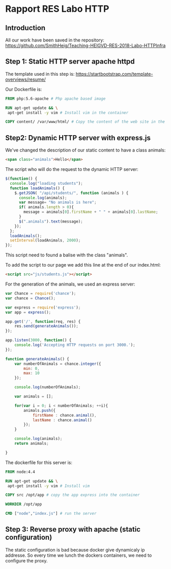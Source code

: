 # Rapport RES Labo HTTP

## Introduction

All our work have been saved in the repository:  https://github.com/SmithHeig/Teaching-HEIGVD-RES-2018-Labo-HTTPInfra

## Step 1: Static HTTP server apache httpd

The template used in this step is: https://startbootstrap.com/template-overviews/resume/

Our Dockerfile is:

```dockerfile
FROM php:5.6-apache # Php apache based image

RUN apt-get update && \
 apt-get install -y vim # Install vim in the container

COPY content/ /var/www/html/ # Copy the content of the web site in the directory where apache will load the files
```

## Step2: Dynamic HTTP server with express.js

We've changed the description of our static content to have a class animals:

```html
<span class="animals">Hello</span>
```

The script who will do the request to the dynamic HTTP server:

``` js
$(function() {
  console.log("loading students");
  function loadAnimals() {
    $.getJSON( "/api/students/", function (animals ) {
      console.log(animals);
      var message= "No animals is here";
      if( animals.length > 0){
        message = animals[0].firstName + " " + animals[0].lastName;
      }
      $(".animals").text(message);
    });
  };
  loadAnimals();
  setInterval(loadAnimals, 2000);
});
```

This script need to found a balise with the class "animals".

To add the script to our page we add this line at the end of our index.html:

```html
<script src="js/students.js"></script>
```

For the generation of the animals, we used an express server:

``` js
var Chance = require('chance');
var chance = Chance();

var express = require('express');
var app = express();

app.get('/', function(req, res) {
    res.send(generateAnimals());
});

app.listen(3000, function() {
    console.log('Accepting HTTP requests on port 3000.');
});

function generateAnimals() {
    var numberOfAnimals = chance.integer({
        min: 0,
        max: 10
    });

    console.log(numberOfAnimals);

    var animals = [];

    for(var i = 0; i < numberOfAnimals; ++i){
        animals.push({
            firstName : chance.animal(),
            lastName : chance.animal()
        });
    }

    console.log(animals);
    return animals;

}
```

The dockerfile for this server is:

```dockerfile
FROM node:4.4

RUN apt-get update && \
 apt-get install -y vim # Install vim

COPY src /opt/app # copy the app express into the container

WORKDIR /opt/app

CMD ["node","index.js"] # run the server
```

## Step 3: Reverse proxy with apache (static configuration)

The static configuration is bad because docker give dynamicaly ip addresse. So every time we lunch the dockers containers, we need to configure the proxy.
